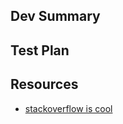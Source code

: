 <!--
*Before merging your merge request, be sure that the follow steps have been followed:*

1. Your merge request is up-to-date with main
2. You've selected "Squash and merge" option as the merge method
3. Review merge commit message and remove unnecessary lines
4. If you are fixing a gitlab issue, make sure you have linked the issue that this MR addresses
-->

## Dev Summary

<!--
  A detailed outline of what this commit includes, such as:
  - benefits to user/product side
  - why you architected your code this way, what other options there were and why this is best
  - the big picture of what changes you made
-->

## Test Plan

<!--
A test plan that you followed to confirm this commit works as intended, and
that it does not break any existing changes.

You should include screenshots to help the reviewer understand what to look for when visual
changes are includes. GIFs help immensely when explaining interactions and animations.

FE repro steps example:

1. localhost:3000 (or the initial page your test starts on)
2. click X button
   before: A happened
   now: B happens

Screenshot or Gif:
(put screenshot here)

BE repro steps example:

1. hit endpoint with postman, localhost:8000/docs page, or curl request like
```
curl -X POST localhost:8000/api/users \
-H "Content-Type: application/json" \
-d '{ "firstName": "test", "lastName": "1", "password": "test", "email": "test1@test.com" }'
```

2. expect response like (without password):
```
{ "firstName": "test", "lastName": "1", "email": "test1@test.com" }
```

-->

## Resources

<!--
  you will not be the last one to touch this code!
  please leave any relevant articles, youtube videos, etc. here for anyone who comes back to this MR looking for tips
-->

- [stackoverflow is cool](stackoverflow.com)
